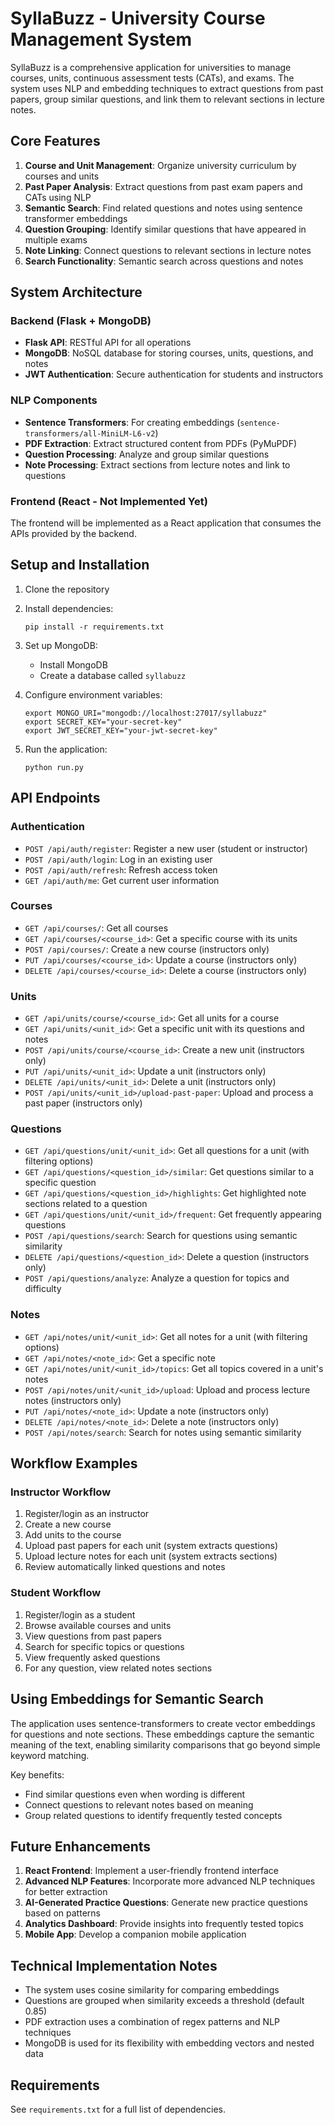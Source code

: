# SyllaBuzz - University Course Management System

SyllaBuzz is a comprehensive application for universities to manage courses, units, continuous assessment tests (CATs), and exams. The system uses NLP and embedding techniques to extract questions from past papers, group similar questions, and link them to relevant sections in lecture notes.

## Core Features

1. **Course and Unit Management**: Organize university curriculum by courses and units
2. **Past Paper Analysis**: Extract questions from past exam papers and CATs using NLP
3. **Semantic Search**: Find related questions and notes using sentence transformer embeddings
4. **Question Grouping**: Identify similar questions that have appeared in multiple exams
5. **Note Linking**: Connect questions to relevant sections in lecture notes
6. **Search Functionality**: Semantic search across questions and notes

## System Architecture

### Backend (Flask + MongoDB)

- **Flask API**: RESTful API for all operations
- **MongoDB**: NoSQL database for storing courses, units, questions, and notes
- **JWT Authentication**: Secure authentication for students and instructors

### NLP Components

- **Sentence Transformers**: For creating embeddings (`sentence-transformers/all-MiniLM-L6-v2`)
- **PDF Extraction**: Extract structured content from PDFs (PyMuPDF)
- **Question Processing**: Analyze and group similar questions
- **Note Processing**: Extract sections from lecture notes and link to questions

### Frontend (React - Not Implemented Yet)

The frontend will be implemented as a React application that consumes the APIs provided by the backend.

## Setup and Installation

1. Clone the repository
2. Install dependencies:
   ```
   pip install -r requirements.txt
   ```
3. Set up MongoDB:
   - Install MongoDB
   - Create a database called `syllabuzz`

4. Configure environment variables:
   ```
   export MONGO_URI="mongodb://localhost:27017/syllabuzz"
   export SECRET_KEY="your-secret-key"
   export JWT_SECRET_KEY="your-jwt-secret-key"
   ```

5. Run the application:
   ```
   python run.py
   ```

## API Endpoints

### Authentication

- `POST /api/auth/register`: Register a new user (student or instructor)
- `POST /api/auth/login`: Log in an existing user
- `POST /api/auth/refresh`: Refresh access token
- `GET /api/auth/me`: Get current user information

### Courses

- `GET /api/courses/`: Get all courses
- `GET /api/courses/<course_id>`: Get a specific course with its units
- `POST /api/courses/`: Create a new course (instructors only)
- `PUT /api/courses/<course_id>`: Update a course (instructors only)
- `DELETE /api/courses/<course_id>`: Delete a course (instructors only)

### Units

- `GET /api/units/course/<course_id>`: Get all units for a course
- `GET /api/units/<unit_id>`: Get a specific unit with its questions and notes
- `POST /api/units/course/<course_id>`: Create a new unit (instructors only)
- `PUT /api/units/<unit_id>`: Update a unit (instructors only)
- `DELETE /api/units/<unit_id>`: Delete a unit (instructors only)
- `POST /api/units/<unit_id>/upload-past-paper`: Upload and process a past paper (instructors only)

### Questions

- `GET /api/questions/unit/<unit_id>`: Get all questions for a unit (with filtering options)
- `GET /api/questions/<question_id>/similar`: Get questions similar to a specific question
- `GET /api/questions/<question_id>/highlights`: Get highlighted note sections related to a question
- `GET /api/questions/unit/<unit_id>/frequent`: Get frequently appearing questions
- `POST /api/questions/search`: Search for questions using semantic similarity
- `DELETE /api/questions/<question_id>`: Delete a question (instructors only)
- `POST /api/questions/analyze`: Analyze a question for topics and difficulty

### Notes

- `GET /api/notes/unit/<unit_id>`: Get all notes for a unit (with filtering options)
- `GET /api/notes/<note_id>`: Get a specific note
- `GET /api/notes/unit/<unit_id>/topics`: Get all topics covered in a unit's notes
- `POST /api/notes/unit/<unit_id>/upload`: Upload and process lecture notes (instructors only)
- `PUT /api/notes/<note_id>`: Update a note (instructors only)
- `DELETE /api/notes/<note_id>`: Delete a note (instructors only)
- `POST /api/notes/search`: Search for notes using semantic similarity

## Workflow Examples

### Instructor Workflow

1. Register/login as an instructor
2. Create a new course
3. Add units to the course
4. Upload past papers for each unit (system extracts questions)
5. Upload lecture notes for each unit (system extracts sections)
6. Review automatically linked questions and notes

### Student Workflow

1. Register/login as a student
2. Browse available courses and units
3. View questions from past papers
4. Search for specific topics or questions
5. View frequently asked questions
6. For any question, view related notes sections

## Using Embeddings for Semantic Search

The application uses sentence-transformers to create vector embeddings for questions and note sections. These embeddings capture the semantic meaning of the text, enabling similarity comparisons that go beyond simple keyword matching.

Key benefits:
- Find similar questions even when wording is different
- Connect questions to relevant notes based on meaning
- Group related questions to identify frequently tested concepts

## Future Enhancements

1. **React Frontend**: Implement a user-friendly frontend interface
2. **Advanced NLP Features**: Incorporate more advanced NLP techniques for better extraction
3. **AI-Generated Practice Questions**: Generate new practice questions based on patterns
4. **Analytics Dashboard**: Provide insights into frequently tested topics
5. **Mobile App**: Develop a companion mobile application

## Technical Implementation Notes

- The system uses cosine similarity for comparing embeddings
- Questions are grouped when similarity exceeds a threshold (default 0.85)
- PDF extraction uses a combination of regex patterns and NLP techniques
- MongoDB is used for its flexibility with embedding vectors and nested data

## Requirements

See `requirements.txt` for a full list of dependencies.
